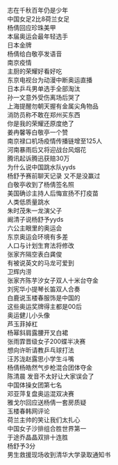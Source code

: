 志在千秋百年仍是少年  
中国女足2比8荷兰女足  
杨倩回应珍珠美甲  
本届奥运会最年轻选手  
日本金牌  
杨倩给白敬亭发语音  
南京疫情  
主厨的荣耀好看好吃  
东京电视台为动漫中断奥运直播  
日本乒乓男单选手全部淘汰  
孙一文意外受伤离场后哭了  
上海提醒勿朝天握有金属尖角物品  
消防员称不敢在郑州买东西  
你是我的荣耀还原度绝了  
姜冉馨等白敬亭一个赞  
南京禄口机场疫情传播链增至125人  
河南暴雨后又将迎战台风烟花  
腾讯起诉腾迅获赔30万  
为什么说中国跳水队yyds  
杨舒予赛前聊天记录 又不是没赢过  
白敬亭收到了杨倩签名照  
美国确诊主持人后悔宣扬不打疫苗  
人类低质量跳水  
朱时茂朱一龙演父子  
阚清子说杨舒予yyds  
六公主眼里的奥运会  
东京奥运会环境有多差  
人口与计划生育法将修改  
张家齐隔空表白龚俊  
有被说英文的马龙可爱到  
卫辉内涝  
张家齐陈芋汐女子双人十米台夺金  
刘宪华小提琴长笛双人合奏  
白鹿说玉楼春服饰是中国的  
这些奥运奖牌得主都是00后  
奥运健儿小头像  
芦玉菲掉杠  
杨幂斜肩露腰开叉白裙  
张雨霏晋级女子200蝶半决赛  
想向许昕请教乒乓球打法  
汪苏泷赵露思小学生斗嘴  
杨倩杨皓然气步枪混合团体夺金  
陈清晨 发音不太好让大家误会了  
中国体操女团第七名  
邓亚萍复盘奥运混双决赛  
雅戈尔回应送杨倩一套房质疑  
玉楼春韩网评论  
荷兰主帅的笑让我们太扎心  
中国女子沙排组合胜世界第一  
于途乔晶晶双排十连胜  
杨舒予3分  
男生救援现场收到清华大学录取通知书  
